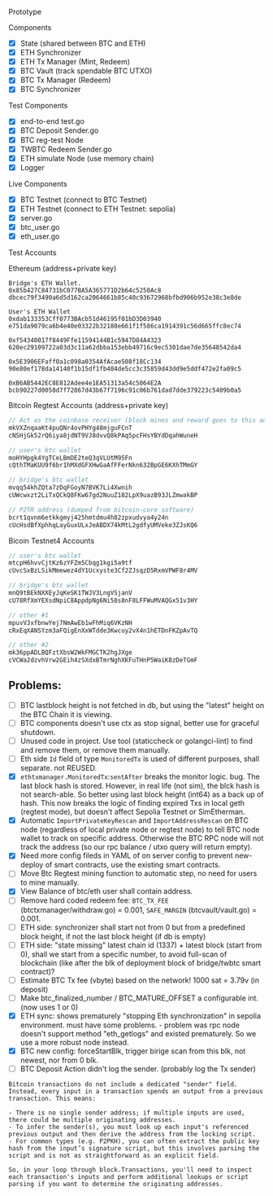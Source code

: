 Prototype

Components

- [x] State (shared between BTC and ETH)
- [x] ETH Synchronizer
- [x] ETH Tx Manager (Mint, Redeem)
- [x] BTC Vault (track spendable BTC UTXO)
- [x] BTC Tx Manager (Redeem)
- [x] BTC Synchronizer

Test Components

- [x] end-to-end test.go
- [x] BTC Deposit Sender.go
- [x] BTC reg-test Node
- [x] TWBTC Redeem Sender.go
- [x] ETH simulate Node (use memory chain)
- [x] Logger

Live Components

- [x] BTC Testnet (connect to BTC Testnet)
- [x] ETH Testnet (connect to ETH Testnet: sepolia)
- [x] server.go
- [x] btc_user.go
- [x] eth_user.go

Test Accounts

Ethereum (address+private key)

```
Bridge's ETH Wallet.
0x85b427C84731bC077BA5A365771D2b64c5250Ac8
dbcec79f3490a6d5d162ca2064661b85c40c93672968bfbd906b952e38c3e8de

User's ETH Wallet
0xdab133353Cff0773BAcb51d46195f01bD3D03940
e751da9079ca6b4e40e03322b32180e661f1f586ca1914391c56d665ffc8ec74

0xf54340017f8449Ffe11594144B1c5947D84A4323
620ec29109722a03d3c11a62dbba153ebb49716c9ec5301dae7de35648542da4

0x5E3906EFaff0a1c098a0354AfAcae508f18Cc134
90e80ef178da14140f1b15df1fb404de5cc3c35859d43dd9e5ddf472e2fa09c5

0xB6AB5442EC8E812Adee4e1EA51313a54c5064E2A
bcb90227d0058d7f72867d43b67f7196c91c06b761dad7dde379223c5409b0a5
```

Bitcoin Regtest Accounts (address+private key)


```c
// Act as the coinbase receiver (block mines and reward goes to this address)
mkVXZnqaaKt4puQNr4ovPHYg48mjguFCnT
cNSHjGk52rQ6iya8jdNT9VJ8dvvQ8kPAq5pcFHsYBYdDqahWuneH

// user's btc wallet
moHYHpgk4YgTCeLBmDE2teQ3qVLUtM95Fn
cQthTMaKUU9f6br1hMXdGFXHwGaAfFFerNkn632BpGE6KXhTMmGY

// bridge's btc wallet
mvqq54khZQta7zDqFGoyN7BVK7Li4Xwnih
cUWcwxzt2LiTxQCkQ8FKw67gd2NuuZ182LpX9uazB93JLZmwakBP

// P2TR address (dumped from bitcoin-core software)
bcrt1qvnm6etkkgmyj425hmtdmu4h82zpxudvya4y24n
cUcHsdBfXphhqLayGuxULxJeABDX74kMtL2gdfyUMVeke3ZJsKQ6
```

Bicoin Testnet4 Accounts

```c
// user's btc wallet
mtcpH6hvvCjtKz6zYFZm5Cbqg1kgi5a9tf
cUvcSxBzLSikMmewez4dY1Ucxyste3Cf2ZJsqzD5RxmVPWF8r4MV

// bridge's btc wallet
mnQ9tBEkNXXEyJqKeSK1TWJV3LngVSjanV
cU78RfXmYEXsdNpiC8AppdpNg6Ni58s8nF8LFFWuMVAQGx51v3HY

// other #1
mpuvVJxfbnwYej7NmAwEb1wFhMiq6VKzNH
cRxEqXANSYzm3aFQigEnXxWTdde3Kwcuy2vX4n1hETDnFKZpAvTQ

// other #2
mk36ppADLBQFztXbsW2WkFMGCTK2hgJXge
cVCWa2dzvhVrw2GEih4zSXdxBTmrNghXKFuTHnP5WaiK8zDeTGmF

```

## Problems:

- [ ] BTC lastblock height is not fetched in db, but using the "latest" height on the BTC Chain it is viewing.
- [ ] BTC components doesn't use ctx as stop signal, better use for graceful shutdown.
- [ ] Unused code in project. Use tool (staticcheck or golangci-lint) to find and remove them, or remove them manually.
- [ ] Eth side `Id` field of type `MonitoredTx` is used of different purposes, shall separate. not REUSED.
- [x] `ethtxmanager.MonitoredTx`:`sentAfter` breaks the monitor logic. <Level-0> bug. The last block hash is stored. However, in real life (not sim), the blck hash is not search-able. So better using last block height (int64) as a back up of hash. This now breaks the logic of finding expired Txs in local geth (regtest mode), but doesn't affect Sepolia Testnet or SimEtherman.
- [x] Automatic `ImportPrivateKeyRescan` and `ImportAddressRescan` on BTC node (regardless of local private node or regtest node) to tell BTC node wallet to track on specific address. Otherwise the BTC RPC node will not track the address (so our rpc balance / utxo query will return empty).
- [x] Need more config fileds in YAML of on server config to prevent new-deploy of smart contracts, use the existing smart contracts.
- [ ] Move Btc Regtest mining function to automatic step, no need for users to mine manually.
- [x] View Balance of btc/eth user shall contain address.
- [ ] Remove hard coded redeem fee: `BTC_TX_FEE` (btctxmanager/withdraw.go) = 0.001, `SAFE_MARGIN` (btcvault/vault.go) = 0.001.
- [ ] ETH side: synchronizer shall start not from 0 but from  a predefined block height, if not the last block height (if db is empty)
- [ ] ETH side: "state missing" latest chain id (1337) + latest block (start from 0), shall we start from a specific number, to avoid full-scan of blockchain (like after the blk of deployment block of bridge/twbtc smart contract)?
- [ ] Estimate BTC Tx fee (vbyte) based on the network! 1000 sat = 3.79v (in deposit)
- [ ] Make btc_finalized_number / BTC_MATURE_OFFSET a configurable int. (now uses 1 or 0)
- [x] ETH sync: shows prematurely "stopping Eth synchronization" in sepolia environment. must have some problems. - problem was rpc node doesn't support method "eth_getlogs" and existed prematurely. So we use a more robust node instead.
- [x] BTC new config: forceStartBlk, trigger birige scan from this blk, not newest, nor from 0 blk.
- [ ] BTC Deposit Action didn't log the sender. (probably log the Tx sender)
```
Bitcoin transactions do not include a dedicated "sender" field. Instead, every input in a transaction spends an output from a previous transaction. This means:

- There is no single sender address; if multiple inputs are used, there could be multiple originating addresses.
- To infer the sender(s), you must look up each input's referenced previous output and then derive the address from the locking script.
- For common types (e.g. P2PKH), you can often extract the public key hash from the input’s signature script, but this involves parsing the script and is not as straightforward as an explicit field.

So, in your loop through block.Transactions, you'll need to inspect each transaction's inputs and perform additional lookups or script parsing if you want to determine the originating addresses.
```
